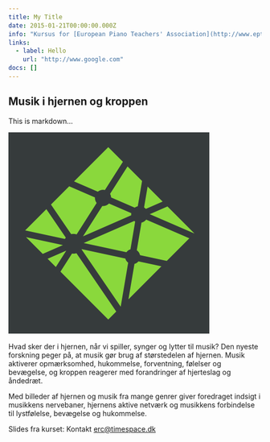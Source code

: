 ```yaml
---
title: My Title
date: 2015-01-21T00:00:00.000Z
info: "Kursus for [European Piano Teachers' Association](http://www.epta.dk)   \nD. 31. januar 2015 kl. 12.30-14.30  \nBrofogedvej 10, 2400 København NV"
links:
  - label: Hello
    url: "http://www.google.com"
docs: []
---
```


## Musik i hjernen og kroppen   
 
This is markdown...

![logo-dark.png](/uploads/logo-dark.png)

Hvad sker der i hjernen, når vi spiller, synger og lytter til musik?  Den nyeste forskning peger på, at musik gør brug af størstedelen af hjernen. Musik aktiverer opmærksomhed, hukommelse, forventning, følelser og bevægelse, og kroppen reagerer med forandringer af hjerteslag og åndedræt.  

Med billeder af hjernen og musik fra mange genrer giver foredraget indsigt i musikkens nervebaner, hjernens aktive netværk og musikkens forbindelse til lystfølelse, bevægelse og hukommelse.

Slides fra kurset: Kontakt erc@timespace.dk
